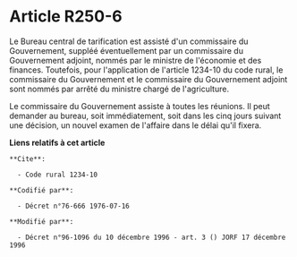 # Article R250-6

Le Bureau central de tarification est assisté d'un commissaire du Gouvernement, suppléé éventuellement par un commissaire du
Gouvernement adjoint, nommés par le ministre de l'économie et des finances. Toutefois, pour l'application de l'article
1234-10 du code rural, le commissaire du Gouvernement et le commissaire du Gouvernement adjoint sont nommés par arrêté du
ministre chargé de l'agriculture.

Le commissaire du Gouvernement assiste à toutes les réunions. Il peut demander au bureau, soit immédiatement, soit dans les
cinq jours suivant une décision, un nouvel examen de l'affaire dans le délai qu'il fixera.

**Liens relatifs à cet article**

	**Cite**:

	  - Code rural 1234-10

	**Codifié par**:

	  - Décret n°76-666 1976-07-16

	**Modifié par**:

	  - Décret n°96-1096 du 10 décembre 1996 - art. 3 () JORF 17 décembre 1996

